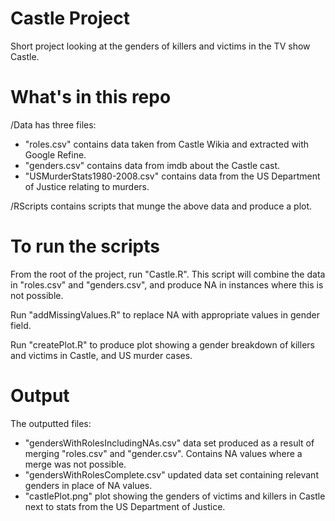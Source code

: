Castle Project
==============

Short project looking at the genders of killers and victims in the TV show Castle.

What's in this repo
===================

/Data has three files: 
- "roles.csv" contains data taken from Castle Wikia and extracted with Google Refine.
- "genders.csv" contains data from imdb about the Castle cast.
- "USMurderStats1980-2008.csv" contains data from the US Department of Justice relating to murders.

/RScripts contains scripts that munge the above data and produce a plot.

To run the scripts
=================

From the root of the project, run "Castle.R". This script will combine the data in "roles.csv" and "genders.csv", and produce NA in instances where this is not possible.

Run "addMissingValues.R" to replace NA with appropriate values in gender field.

Run "createPlot.R" to produce plot showing a gender breakdown of killers and victims in Castle, and US murder cases.

Output
======

The outputted files:
- "gendersWithRolesIncludingNAs.csv" data set produced as a result of merging "roles.csv" and "gender.csv". Contains NA values where a merge was not possible.
- "gendersWithRolesComplete.csv" updated data set containing relevant genders in place of NA values.
- "castlePlot.png" plot showing the genders of victims and killers in Castle next to stats from the US Department of Justice.
